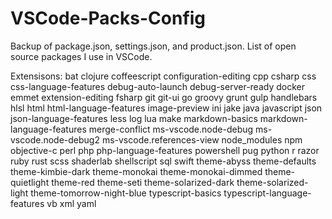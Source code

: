 # VSCode-Packs-Config
Backup of package.json, settings.json, and product.json.  List of open source packages I use in VSCode. 


Extensisons: 
bat
clojure
coffeescript
configuration-editing
cpp
csharp
css
css-language-features
debug-auto-launch
debug-server-ready
docker
emmet
extension-editing
fsharp
git
git-ui
go
groovy
grunt
gulp
handlebars
hlsl
html
html-language-features
image-preview
ini
jake
java
javascript
json
json-language-features
less
log
lua
make
markdown-basics
markdown-language-features
merge-conflict
ms-vscode.node-debug
ms-vscode.node-debug2
ms-vscode.references-view
node_modules
npm
objective-c
perl
php
php-language-features
powershell
pug
python
r
razor
ruby
rust
scss
shaderlab
shellscript
sql
swift
theme-abyss
theme-defaults
theme-kimbie-dark
theme-monokai
theme-monokai-dimmed
theme-quietlight
theme-red
theme-seti
theme-solarized-dark
theme-solarized-light
theme-tomorrow-night-blue
typescript-basics
typescript-language-features
vb
xml
yaml

